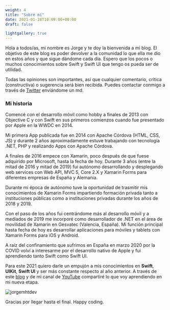 ```yaml
---
weight: 4
title: "Sobre mí"
date: 2021-01-28T10:09:00+00:00
draft: false

lightgallery: true
---
```



Hola a todos/as, mi nombre es Jorge y te doy la bienvenida a mi blog. El objetivo de este blog es poder devolver a la comunidad lo que ella me dio en estos años y que sigue dándome cada día. Espero que los pocos o muchos conocimientos sobre Swift y Swift UI que tengo os pueda ser de utilidad.

Todas las opiniones son importantes, así que cualquier comentario, crítica (constructiva) o sugerencia será bien recibida. Puedes contactar conmigo a través de [Twitter](https://twitter.com/jorgemhtdev) enviándome un md.

### Mi historia 

Comencé con el desarrollo móvil como hobby a finales de 2013 con Objective C y con Swift en sus primeros comienzos cuando fue presentado por Apple en la WWDC en 2014.

Mi primera App publicada fue en 2014 con Apache Córdova (HTML, CSS, JS) y durante 2 años aproximadamente estuve trabajando con tecnología .NET, PHP y realizando Apps con Apache Córdova.

A finales de 2016 empece con Xamarin, poco después de que fuese adquirido por Microsoft, hasta la fecha de hoy. Durante 3 años (entre la mitad de 2016 y mitad de 2019) fui autónomo desarrollando y desplegando web services con Web API, MVC 5, Core 2.X y Xamarin Forms para diferentes empresas de España y Alemania. 

Durante mi época de autónomo tuve la oportunidad de trasmitir mis conocimientos de Xamarin Forms impartiendo formación privada tanto a instituciones públicas como a instituciones privadas durante los años de 2018 y 2019.

Con el paso de los años fui centrándome más al desarrollo móvil y a mediados de 2019 me incorporé como desarrollador de .NET en el área de movilidad de Xamarin en Gesvatec (Valencia, España). Mi función principal hasta fecha de hoy es desarrollar aplicaciones para móviles y tablets con Xamarin Forms para iOS y Android.  

A raíz del confinamiento que sufrimos en España en marzo 2020 por la COVID volví a interesarme por el desarrollo nativo de Apple y fui aprendiendo tanto Swift como Swift UI.

Para este 2021 quiero darle un empujón a mis conocimientos en **Swift**, **UIKit**, **Swift UI** y ser más constante respecto al año anterior. A través de este [blog](https://jorgemht.dev) y de mi canal de [YouTube](https://www.youtube.com/channel/UCpXxJL296s-gYd3OUu4Cpfw) compartiré lo que voy aprendiendo en mi nueva etapa.

![jorgemhtdev]()

Gracias por llegar hasta el final. Happy coding.
